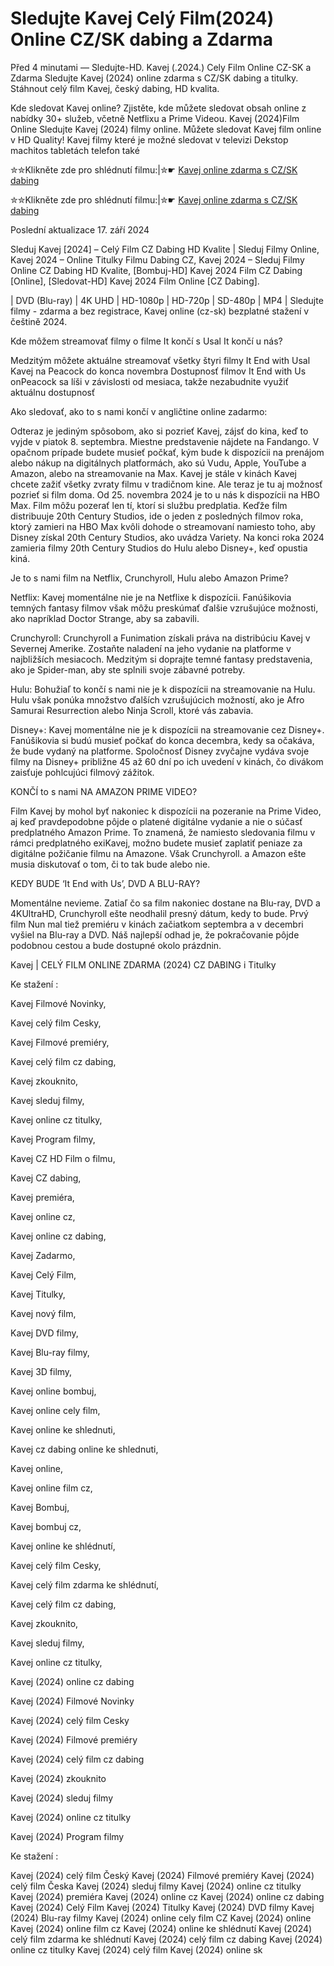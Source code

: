 # Sledujte Kavej Celý Film(2024) Online CZ/SK dabing a Zdarma

Před 4 minutami — Sledujte-HD. Kavej (.2024.) Cely Film Online CZ-SK a Zdarma
Sledujte Kavej (2024) online zdarma s CZ/SK dabing a titulky. Stáhnout celý film Kavej, český dabing, HD kvalita.

Kde sledovat Kavej online? Zjistěte, kde můžete sledovat obsah online z nabídky 30+ služeb, včetně Netflixu a Prime Videou. Kavej (2024)Film Online Sledujte Kavej (2024) filmy online. Můžete sledovat Kavej film online v HD Quality! Kavej filmy které je možné sledovat v televizi Dekstop machitos tabletách telefon také

✮✮Klikněte zde pro shlédnutí filmu:|✮☛ [Kavej online zdarma s CZ/SK dabing](https://crotx.online/sk/movie/1291745/kavej.github)

✮✮Klikněte zde pro shlédnutí filmu:|✮☛ [Kavej online zdarma s CZ/SK dabing](https://crotx.online/sk/movie/1291745/kavej.github)

Poslední aktualizace 17. září 2024


Sleduj Kavej [2024] – Celý Film CZ Dabing HD Kvalite | Sleduj Filmy Online, Kavej 2024 – Online Titulky Filmu Dabing CZ, Kavej 2024 – Sleduj Filmy Online CZ Dabing HD Kvalite, [Bombuj-HD] Kavej 2024 Film CZ Dabing [Online], [Sledovat-HD] Kavej 2024 Film Online [CZ Dabing].

| DVD (Blu-ray) | 4K UHD | HD-1080p | HD-720p | SD-480p | MP4 | Sledujte filmy - zdarma a bez registrace, Kavej online (cz-sk) bezplatné stažení v češtině 2024.

Kde môžem streamovať filmy o filme It končí s Usal It končí u nás?

Medzitým môžete aktuálne streamovať všetky štyri filmy It End with Usal Kavej na Peacock do konca novembra Dostupnosť filmov It End with Us onPeacock sa líši v závislosti od mesiaca, takže nezabudnite využiť aktuálnu dostupnosť

Ako sledovať, ako to s nami končí v angličtine online zadarmo:

Odteraz je jediným spôsobom, ako si pozrieť Kavej, zájsť do kina, keď to vyjde v piatok 8. septembra. Miestne predstavenie nájdete na Fandango. V opačnom prípade budete musieť počkať, kým bude k dispozícii na prenájom alebo nákup na digitálnych platformách, ako sú Vudu, Apple, YouTube a Amazon, alebo na streamovanie na Max. Kavej je stále v kinách Kavej chcete zažiť všetky zvraty filmu v tradičnom kine. Ale teraz je tu aj možnosť pozrieť si film doma. Od 25. novembra 2024 je to u nás k dispozícii na HBO Max. Film môžu pozerať len tí, ktorí si službu predplatia. Keďže film distribuuje 20th Century Studios, ide o jeden z posledných filmov roka, ktorý zamieri na HBO Max kvôli dohode o streamovaní namiesto toho, aby Disney získal 20th Century Studios, ako uvádza Variety. Na konci roka 2024 zamieria filmy 20th Century Studios do Hulu alebo Disney+, keď opustia kiná.

Je to s nami film na Netflix, Crunchyroll, Hulu alebo Amazon Prime?

Netflix: Kavej momentálne nie je na Netflixe k dispozícii. Fanúšikovia temných fantasy filmov však môžu preskúmať ďalšie vzrušujúce možnosti, ako napríklad Doctor Strange, aby sa zabavili.

Crunchyroll: Crunchyroll a Funimation získali práva na distribúciu Kavej v Severnej Amerike. Zostaňte naladení na jeho vydanie na platforme v najbližších mesiacoch. Medzitým si doprajte temné fantasy predstavenia, ako je Spider-man, aby ste splnili svoje zábavné potreby.

Hulu: Bohužiaľ to končí s nami nie je k dispozícii na streamovanie na Hulu. Hulu však ponúka množstvo ďalších vzrušujúcich možností, ako je Afro Samurai Resurrection alebo Ninja Scroll, ktoré vás zabavia.

Disney+: Kavej momentálne nie je k dispozícii na streamovanie cez Disney+. Fanúšikovia si budú musieť počkať do konca decembra, kedy sa očakáva, že bude vydaný na platforme. Spoločnosť Disney zvyčajne vydáva svoje filmy na Disney+ približne 45 až 60 dní po ich uvedení v kinách, čo divákom zaisťuje pohlcujúci filmový zážitok.

KONČÍ to s nami NA AMAZON PRIME VIDEO?

Film Kavej by mohol byť nakoniec k dispozícii na pozeranie na Prime Video, aj keď pravdepodobne pôjde o platené digitálne vydanie a nie o súčasť predplatného Amazon Prime. To znamená, že namiesto sledovania filmu v rámci predplatného exiKavej, možno budete musieť zaplatiť peniaze za digitálne požičanie filmu na Amazone. Však Crunchyroll. a Amazon ešte musia diskutovať o tom, či to tak bude alebo nie.

KEDY BUDE ‘It End with Us’, DVD A BLU-RAY?

Momentálne nevieme. Zatiaľ čo sa film nakoniec dostane na Blu-ray, DVD a 4KUltraHD, Crunchyroll ešte neodhalil presný dátum, kedy to bude. Prvý film Nun mal tiež premiéru v kinách začiatkom septembra a v decembri vyšiel na Blu-ray a DVD. Náš najlepší odhad je, že pokračovanie pôjde podobnou cestou a bude dostupné okolo prázdnin.

Kavej | CELÝ FILM ONLINE ZDARMA (2024) CZ DABING i Titulky

Ke stažení :

Kavej Filmové Novinky,

Kavej celý film Cesky,

Kavej Filmové premiéry,

Kavej celý film cz dabing,

Kavej zkouknito,

Kavej sleduj filmy,

Kavej online cz titulky,

Kavej Program filmy,

Kavej CZ HD Film o filmu,

Kavej CZ dabing,

Kavej premiéra,

Kavej online cz,

Kavej online cz dabing,

Kavej Zadarmo,

Kavej Celý Film,

Kavej Titulky,

Kavej nový film,

Kavej DVD filmy,

Kavej Blu-ray filmy,

Kavej 3D filmy,

Kavej online bombuj,

Kavej online cely film,

Kavej online ke shlednuti,

Kavej cz dabing online ke shlednuti,

Kavej online,

Kavej online film cz,

Kavej Bombuj,

Kavej bombuj cz,

Kavej online ke shlédnutí,

Kavej celý film Cesky,

Kavej celý film zdarma ke shlédnutí,

Kavej celý film cz dabing,

Kavej zkouknito,

Kavej sleduj filmy,

Kavej online cz titulky,

Kavej (2024) online cz dabing

Kavej (2024) Filmové Novinky

Kavej (2024) celý film Cesky

Kavej (2024) Filmové premiéry

Kavej (2024) celý film cz dabing

Kavej (2024) zkouknito

Kavej (2024) sleduj filmy

Kavej (2024) online cz titulky

Kavej (2024) Program filmy

Ke stažení :

Kavej (2024) celý film Český Kavej (2024) Filmové premiéry Kavej (2024) celý film Česka Kavej (2024) sleduj filmy Kavej (2024) online cz titulky Kavej (2024) premiéra Kavej (2024) online cz Kavej (2024) online cz dabing Kavej (2024) Celý Film Kavej (2024) Titulky Kavej (2024) DVD filmy Kavej (2024) Blu-ray filmy Kavej (2024) online cely film CZ Kavej (2024) online Kavej (2024) online film cz Kavej (2024) online ke shlédnutí Kavej (2024) celý film zdarma ke shlédnutí Kavej (2024) celý film cz dabing Kavej (2024) online cz titulky Kavej (2024) celý film Kavej (2024) online sk
